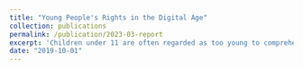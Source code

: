 ```yaml
---
title: "Young People's Rights in the Digital Age"
collection: publications
permalink: /publication/2023-03-report
excerpt: 'Children under 11 are often regarded as too young to comprehend the implications of online privacy. Perhaps as a result, little research has focused on younger kids risk recognition and coping. Such knowledge is, however, critical for designing efficient safeguarding mechanisms for this age group. Through 12 focus group studies with 29 children aged 6-10 from UK schools, we examined how children described privacy risks related to their use of tablet computers and what information was used by them to identify threats. We found that children could identify and articulate certain privacy risks well, such as information oversharing or revealing real identities online; however, they had less awareness with respect to other risks, such as online tracking or game promotions. Our findings offer promising directions for supporting childrens awareness of cyber risks and the ability to protect themselves online.'
date: "2019-10-01"
---
```

